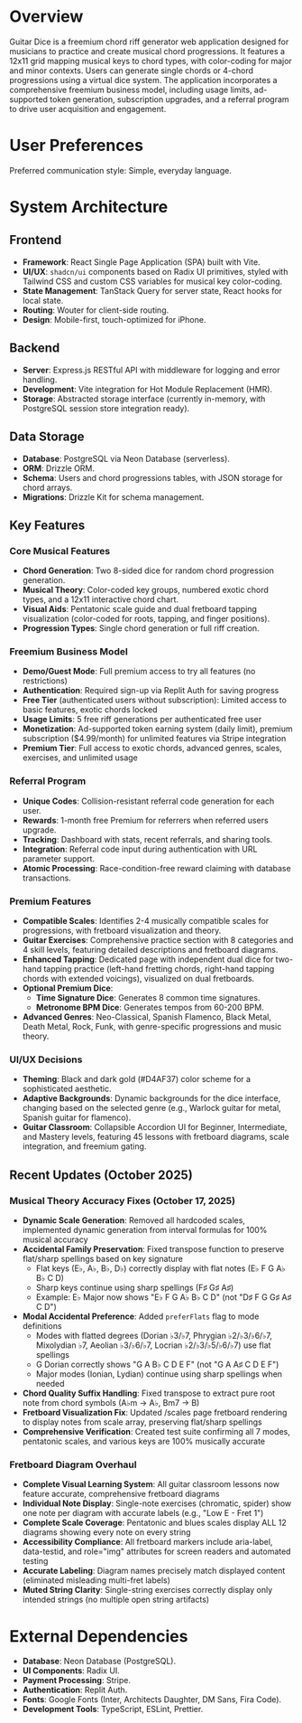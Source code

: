 # Overview

Guitar Dice is a freemium chord riff generator web application designed for musicians to practice and create musical chord progressions. It features a 12x11 grid mapping musical keys to chord types, with color-coding for major and minor contexts. Users can generate single chords or 4-chord progressions using a virtual dice system. The application incorporates a comprehensive freemium business model, including usage limits, ad-supported token generation, subscription upgrades, and a referral program to drive user acquisition and engagement.

# User Preferences

Preferred communication style: Simple, everyday language.

# System Architecture

## Frontend
- **Framework**: React Single Page Application (SPA) built with Vite.
- **UI/UX**: `shadcn/ui` components based on Radix UI primitives, styled with Tailwind CSS and custom CSS variables for musical key color-coding.
- **State Management**: TanStack Query for server state, React hooks for local state.
- **Routing**: Wouter for client-side routing.
- **Design**: Mobile-first, touch-optimized for iPhone.

## Backend
- **Server**: Express.js RESTful API with middleware for logging and error handling.
- **Development**: Vite integration for Hot Module Replacement (HMR).
- **Storage**: Abstracted storage interface (currently in-memory, with PostgreSQL session store integration ready).

## Data Storage
- **Database**: PostgreSQL via Neon Database (serverless).
- **ORM**: Drizzle ORM.
- **Schema**: Users and chord progressions tables, with JSON storage for chord arrays.
- **Migrations**: Drizzle Kit for schema management.

## Key Features

### Core Musical Features
- **Chord Generation**: Two 8-sided dice for random chord progression generation.
- **Musical Theory**: Color-coded key groups, numbered exotic chord types, and a 12x11 interactive chord chart.
- **Visual Aids**: Pentatonic scale guide and dual fretboard tapping visualization (color-coded for roots, tapping, and finger positions).
- **Progression Types**: Single chord generation or full riff creation.

### Freemium Business Model
- **Demo/Guest Mode**: Full premium access to try all features (no restrictions)
- **Authentication**: Required sign-up via Replit Auth for saving progress
- **Free Tier** (authenticated users without subscription): Limited access to basic features, exotic chords locked
- **Usage Limits**: 5 free riff generations per authenticated free user
- **Monetization**: Ad-supported token earning system (daily limit), premium subscription ($4.99/month) for unlimited features via Stripe integration
- **Premium Tier**: Full access to exotic chords, advanced genres, scales, exercises, and unlimited usage

### Referral Program
- **Unique Codes**: Collision-resistant referral code generation for each user.
- **Rewards**: 1-month free Premium for referrers when referred users upgrade.
- **Tracking**: Dashboard with stats, recent referrals, and sharing tools.
- **Integration**: Referral code input during authentication with URL parameter support.
- **Atomic Processing**: Race-condition-free reward claiming with database transactions.

### Premium Features
- **Compatible Scales**: Identifies 2-4 musically compatible scales for progressions, with fretboard visualization and theory.
- **Guitar Exercises**: Comprehensive practice section with 8 categories and 4 skill levels, featuring detailed descriptions and fretboard diagrams.
- **Enhanced Tapping**: Dedicated page with independent dual dice for two-hand tapping practice (left-hand fretting chords, right-hand tapping chords with extended voicings), visualized on dual fretboards.
- **Optional Premium Dice**:
    - **Time Signature Dice**: Generates 8 common time signatures.
    - **Metronome BPM Dice**: Generates tempos from 60-200 BPM.
- **Advanced Genres**: Neo-Classical, Spanish Flamenco, Black Metal, Death Metal, Rock, Funk, with genre-specific progressions and music theory.

### UI/UX Decisions
- **Theming**: Black and dark gold (#D4AF37) color scheme for a sophisticated aesthetic.
- **Adaptive Backgrounds**: Dynamic backgrounds for the dice interface, changing based on the selected genre (e.g., Warlock guitar for metal, Spanish guitar for flamenco).
- **Guitar Classroom**: Collapsible Accordion UI for Beginner, Intermediate, and Mastery levels, featuring 45 lessons with fretboard diagrams, scale integration, and freemium gating.

## Recent Updates (October 2025)

### Musical Theory Accuracy Fixes (October 17, 2025)
- **Dynamic Scale Generation**: Removed all hardcoded scales, implemented dynamic generation from interval formulas for 100% musical accuracy
- **Accidental Family Preservation**: Fixed transpose function to preserve flat/sharp spellings based on key signature
  - Flat keys (E♭, A♭, B♭, D♭) correctly display with flat notes (E♭ F G A♭ B♭ C D)
  - Sharp keys continue using sharp spellings (F♯ G♯ A♯)
  - Example: E♭ Major now shows "E♭ F G A♭ B♭ C D" (not "D♯ F G G♯ A♯ C D")
- **Modal Accidental Preference**: Added `preferFlats` flag to mode definitions
  - Modes with flatted degrees (Dorian ♭3/♭7, Phrygian ♭2/♭3/♭6/♭7, Mixolydian ♭7, Aeolian ♭3/♭6/♭7, Locrian ♭2/♭3/♭5/♭6/♭7) use flat spellings
  - G Dorian correctly shows "G A B♭ C D E F" (not "G A A♯ C D E F")
  - Major modes (Ionian, Lydian) continue using sharp spellings when needed
- **Chord Quality Suffix Handling**: Fixed transpose to extract pure root note from chord symbols (A♭m → A♭, Bm7 → B)
- **Fretboard Visualization Fix**: Updated /scales page fretboard rendering to display notes from scale array, preserving flat/sharp spellings
- **Comprehensive Verification**: Created test suite confirming all 7 modes, pentatonic scales, and various keys are 100% musically accurate

### Fretboard Diagram Overhaul
- **Complete Visual Learning System**: All guitar classroom lessons now feature accurate, comprehensive fretboard diagrams
- **Individual Note Display**: Single-note exercises (chromatic, spider) show one note per diagram with accurate labels (e.g., "Low E - Fret 1")
- **Complete Scale Coverage**: Pentatonic and blues scales display ALL 12 diagrams showing every note on every string
- **Accessibility Compliance**: All fretboard markers include aria-label, data-testid, and role="img" attributes for screen readers and automated testing
- **Accurate Labeling**: Diagram names precisely match displayed content (eliminated misleading multi-fret labels)
- **Muted String Clarity**: Single-string exercises correctly display only intended strings (no multiple open string artifacts)

# External Dependencies

- **Database**: Neon Database (PostgreSQL).
- **UI Components**: Radix UI.
- **Payment Processing**: Stripe.
- **Authentication**: Replit Auth.
- **Fonts**: Google Fonts (Inter, Architects Daughter, DM Sans, Fira Code).
- **Development Tools**: TypeScript, ESLint, Prettier.